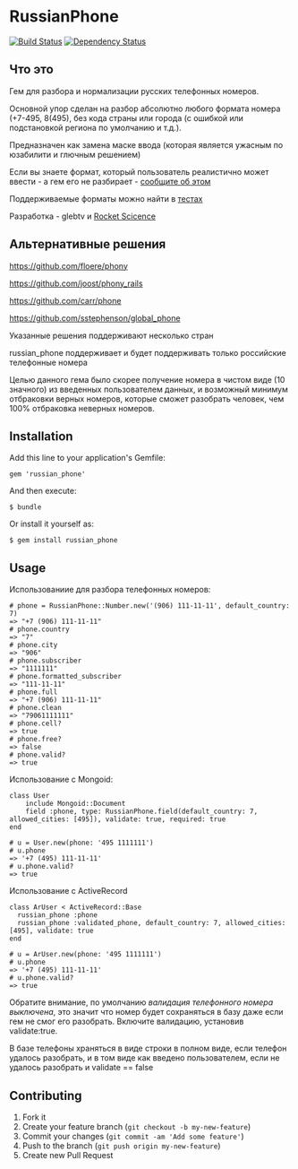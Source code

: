 # RussianPhone

[![Build Status](https://travis-ci.org/glebtv/russian_phone.svg?branch=master)](https://travis-ci.org/glebtv/russian_phone)
[![Dependency Status](https://gemnasium.com/glebtv/russian_phone.svg)](https://gemnasium.com/glebtv/russian_phone)

## Что это

Гем для разбора и нормализации русских телефонных номеров.

Основной упор сделан на разбор абсолютно любого формата номера (+7-495, 8(495), без кода страны или города (с ошибкой или подстановкой региона по умолчанию и т.д.).

Предназначен как замена маске ввода (которая является ужасным по юзабилити и глючным решением)

Если вы знаете формат, который пользователь реалистично может ввести - а гем его не разбирает - [сообщите об этом](https://github.com/glebtv/russian_phone/issues/new)

Поддерживаемые форматы можно найти в [тестах](https://github.com/glebtv/russian_phone/blob/master/spec/phone_spec.rb#L255)

Разработка -  glebtv и [Rocket Scicence](https://github.com/rs-pro)

## Альтернативные решения

https://github.com/floere/phony

https://github.com/joost/phony_rails

https://github.com/carr/phone

https://github.com/sstephenson/global_phone

Указанные решения поддерживают несколько стран

russian_phone поддерживает и будет поддерживать только российские телефонные номера

Целью данного гема было скорее получение номера в чистом виде (10 значного) из введенных пользователем данных, и
возможный минимум отбраковки верных номеров, которые сможет разобрать человек, чем 100% отбраковка неверных номеров.

## Installation

Add this line to your application's Gemfile:

    gem 'russian_phone'

And then execute:

    $ bundle

Or install it yourself as:

    $ gem install russian_phone

## Usage

Использованиие для разбора телефонных номеров:

    # phone = RussianPhone::Number.new('(906) 111-11-11', default_country: 7)
    => "+7 (906) 111-11-11"
    # phone.country
    => "7"
    # phone.city
    => "906"
    # phone.subscriber
    => "1111111"
    # phone.formatted_subscriber
    => "111-11-11"
    # phone.full
    => "+7 (906) 111-11-11"
    # phone.clean
    => "79061111111"
    # phone.cell?
    => true
    # phone.free?
    => false
    # phone.valid?
    => true

Использование с Mongoid:

    class User
        include Mongoid::Document
        field :phone, type: RussianPhone.field(default_country: 7, allowed_cities: [495]), validate: true, required: true
    end

    # u = User.new(phone: '495 1111111')
    # u.phone
    => '+7 (495) 111-11-11'
    # u.phone.valid?
    => true

Использование с ActiveRecord

    class ArUser < ActiveRecord::Base
      russian_phone :phone
      russian_phone :validated_phone, default_country: 7, allowed_cities: [495], validate: true
    end

    # u = ArUser.new(phone: '495 1111111')
    # u.phone
    => '+7 (495) 111-11-11'
    # u.phone.valid?
    => true


Обратите внимание, по умолчанию *валидация телефонного номера выключена*, это значит что номер будет
сохраняться в базу даже если гем не смог его разобрать. Включите валидацию, установив validate:true.

В базе телефоны храняться в виде строки в полном виде, если телефон удалось разобрать, и в том виде как
введено пользователем, если не удалось разобрать и validate == false

## Contributing

1. Fork it
2. Create your feature branch (`git checkout -b my-new-feature`)
3. Commit your changes (`git commit -am 'Add some feature'`)
4. Push to the branch (`git push origin my-new-feature`)
5. Create new Pull Request
